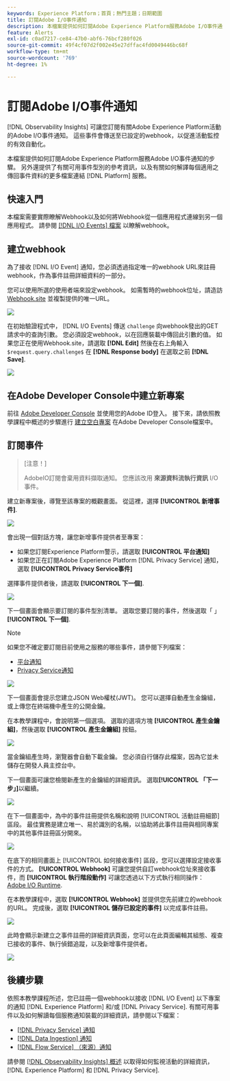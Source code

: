 ```yaml
---
keywords: Experience Platform；首頁；熱門主題；日期範圍
title: 訂閱Adobe I/O事件通知
description: 本檔案提供如何訂閱Adobe Experience Platform服務Adobe I/O事件通知的步驟。 另外還提供了有關可用事件型別的參考資訊，以及有關如何解譯每個適用之傳回事件資料的更多檔案的連結 [!DNL Platform] 服務。
feature: Alerts
exl-id: c0ad7217-ce84-47b0-abf6-76bcf280f026
source-git-commit: 49f4cf07d2f002e45e27dffac4fd0049446bc68f
workflow-type: tm+mt
source-wordcount: '769'
ht-degree: 1%

---
```


# 訂閱Adobe I/O事件通知

[!DNL Observability Insights] 可讓您訂閱有關Adobe Experience Platform活動的Adobe I/O事件通知。 這些事件會傳送至已設定的webhook，以促進活動監控的有效自動化。

本檔案提供如何訂閱Adobe Experience Platform服務Adobe I/O事件通知的步驟。 另外還提供了有關可用事件型別的參考資訊，以及有關如何解譯每個適用之傳回事件資料的更多檔案連結 [!DNL Platform] 服務。

## 快速入門

本檔案需要實際瞭解Webhook以及如何將Webhook從一個應用程式連線到另一個應用程式。 請參閱 [[!DNL I/O Events] 檔案](https://www.adobe.io/apis/experienceplatform/events/docs.html#!adobedocs/adobeio-events/master/intro/webhook_docs_intro.md) 以瞭解webhook。

## 建立webhook

為了接收 [!DNL I/O Event] 通知，您必須透過指定唯一的webhook URL來註冊webhook，作為事件註冊詳細資料的一部分。

您可以使用所選的使用者端來設定webhook。 如需暫時的webhook位址，請造訪 [Webhook.site](https://webhook.site/) 並複製提供的唯一URL。

![](../images/notifications/webhook-url.png)

在初始驗證程式中， [!DNL I/O Events] 傳送 `challenge` 向webhook發出的GET請求中的查詢引數。 您必須設定webhook，以在回應裝載中傳回此引數的值。 如果您正在使用Webhook.site，請選取 **[!DNL Edit]** 然後在右上角輸入 `$request.query.challenge$` 在 **[!DNL Response body]** 在選取之前 **[!DNL Save]**.

![](../images/notifications/response-challenge.png)

## 在Adobe Developer Console中建立新專案

前往 [Adobe Developer Console](https://www.adobe.com/go/devs_console_ui) 並使用您的Adobe ID登入。 接下來，請依照教學課程中概述的步驟進行 [建立空白專案](https://developer.adobe.com/developer-console/docs/guides/projects/projects-empty/) 在Adobe Developer Console檔案中。

## 訂閱事件

>[注意！]
>
>AdobeIO訂閱會棄用資料擷取通知。 您應該改用 **來源資料流執行資訊** I/O事件。

建立新專案後，導覽至該專案的概觀畫面。 從這裡，選擇 **[!UICONTROL 新增事件]**.

![](../images/notifications/add-event-button.png)

會出現一個對話方塊，讓您新增事件提供者至專案：

* 如果您訂閱Experience Platform警示，請選取 **[!UICONTROL 平台通知]**
* 如果您正在訂閱Adobe Experience Platform [!DNL Privacy Service] 通知，選取 **[!UICONTROL Privacy Service事件]**

選擇事件提供者後，請選取 **[!UICONTROL 下一個]**.

![](../images/notifications/event-provider.png)

下一個畫面會顯示要訂閱的事件型別清單。 選取您要訂閱的事件，然後選取「 」 **[!UICONTROL 下一個]**.

>[!NOTE]
>
>如果您不確定要訂閱目前使用之服務的哪些事件，請參閱下列檔案：
>
>* [平台通知](./rules.md)
>* [Privacy Service通知](../../privacy-service/privacy-events.md)

![](../images/notifications/choose-event-subscriptions.png)

下一個畫面會提示您建立JSON Web權杖(JWT)。 您可以選擇自動產生金鑰組，或上傳您在終端機中產生的公開金鑰。

在本教學課程中，會說明第一個選項。 選取的選項方塊 **[!UICONTROL 產生金鑰組]**，然後選取 **[!UICONTROL 產生金鑰組]** 按鈕。

![](../images/notifications/generate-keypair.png)

當金鑰組產生時，瀏覽器會自動下載金鑰。 您必須自行儲存此檔案，因為它並未儲存在開發人員主控台中。

下一個畫面可讓您檢閱新產生的金鑰組的詳細資訊。 選取&#x200B;**[!UICONTROL 「下一步」]**&#x200B;以繼續。

![](../images/notifications/keypair-generated.png)

在下一個畫面中，為中的事件註冊提供名稱和說明 [!UICONTROL 活動註冊細節] 區段。 最佳實務是建立唯一、易於識別的名稱，以協助將此事件註冊與相同專案中的其他事件註冊區分開來。

![](../images/notifications/registration-details.png)

在底下的相同畫面上 [!UICONTROL 如何接收事件] 區段，您可以選擇設定接收事件的方式。 **[!UICONTROL Webhook]** 可讓您提供自訂webhook位址來接收事件，而 **[!UICONTROL 執行階段動作]** 可讓您透過以下方式執行相同操作： [Adobe I/O Runtime](https://www.adobe.io/apis/experienceplatform/runtime/docs.html).

在本教學課程中，選取 **[!UICONTROL Webhook]** 並提供您先前建立的webhook的URL。 完成後，選取 **[!UICONTROL 儲存已設定的事件]** 以完成事件註冊。

![](../images/notifications/receive-events.png)

此時會顯示新建立之事件註冊的詳細資訊頁面，您可以在此頁面編輯其組態、複查已接收的事件、執行偵錯追蹤，以及新增事件提供者。

![](../images/notifications/registration-complete.png)

## 後續步驟

依照本教學課程所述，您已註冊一個webhook以接收 [!DNL I/O Event] 以下專案的通知 [!DNL Experience Platform] 和/或 [!DNL Privacy Service]. 有關可用事件以及如何解讀每個服務通知裝載的詳細資訊，請參閱以下檔案：

* [[!DNL Privacy Service] 通知](../../privacy-service/privacy-events.md)
* [[!DNL Data Ingestion] 通知](../../ingestion/quality/subscribe-events.md)
* [[!DNL Flow Service] （來源）通知](../../sources/notifications.md)

請參閱 [[!DNL Observability Insights] 概述](../home.md) 以取得如何監視活動的詳細資訊， [!DNL Experience Platform] 和 [!DNL Privacy Service].
